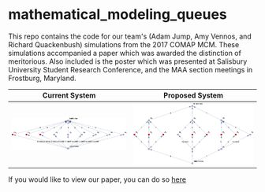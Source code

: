 # mathematical_modeling_queues
This repo contains the code for our team's (Adam Jump, Amy Vennos, and Richard Quackenbush) simulations from the 2017 COMAP MCM. These simulations accompanied a paper which was awarded the distinction of meritorious. Also included is the poster which was presented at Salisbury University Student Research Conference, and the MAA section meetings in Frostburg, Maryland.

Current System             |  Proposed System
:-------------------------:|:-------------------------:
![alt text](https://github.com/ajump2/mathematical_modeling_queues/raw/master/Mathematical%20Modeling/SimulatedCurrent.png "Current System") |  ![alt text](https://github.com/ajump2/mathematical_modeling_queues/raw/master/Mathematical%20Modeling/SimulatedProposed.png "Proposed System")

If you would like to view our paper, you can do so [here](https://www.overleaf.com/read/rkjjqmsjrydg)
